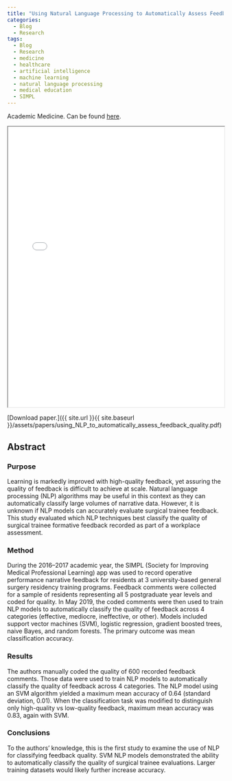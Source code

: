 ```yaml
---
title: "Using Natural Language Processing to Automatically Assess Feedback Quality: Findings From 3 Surgical Residencies"
categories:
  - Blog
  - Research
tags:
  - Blog
  - Research
  - medicine
  - healthcare
  - artificial intelligence
  - machine learning
  - natural language processing
  - medical education
  - SIMPL
---
```


Academic Medicine. Can be found [here](https://journals.lww.com/academicmedicine/Fulltext/2021/10000/Using_Natural_Language_Processing_to_Automatically.30.aspx).


<iframe src="{{ site.url }}{{ site.baseurl }}/assets/papers/using_NLP_to_automatically_assess_feedback_quality.pdf" 
    style="aspect-ratio: 8.5 / 11;"
    width="100%" 
>
</iframe>

[Download paper.]({{ site.url }}{{ site.baseurl }}/assets/papers/using_NLP_to_automatically_assess_feedback_quality.pdf)


## Abstract
### Purpose 
Learning is markedly improved with high-quality feedback, yet assuring the quality of feedback is difficult to achieve at scale. Natural language processing (NLP) algorithms may be useful in this context as they can automatically classify large volumes of narrative data. However, it is unknown if NLP models can accurately evaluate surgical trainee feedback. This study evaluated which NLP techniques best classify the quality of surgical trainee formative feedback recorded as part of a workplace assessment.

### Method 
During the 2016–2017 academic year, the SIMPL (Society for Improving Medical Professional Learning) app was used to record operative performance narrative feedback for residents at 3 university-based general surgery residency training programs. Feedback comments were collected for a sample of residents representing all 5 postgraduate year levels and coded for quality. In May 2019, the coded comments were then used to train NLP models to automatically classify the quality of feedback across 4 categories (effective, mediocre, ineffective, or other). Models included support vector machines (SVM), logistic regression, gradient boosted trees, naive Bayes, and random forests. The primary outcome was mean classification accuracy.

### Results 
The authors manually coded the quality of 600 recorded feedback comments. Those data were used to train NLP models to automatically classify the quality of feedback across 4 categories. The NLP model using an SVM algorithm yielded a maximum mean accuracy of 0.64 (standard deviation, 0.01). When the classification task was modified to distinguish only high-quality vs low-quality feedback, maximum mean accuracy was 0.83, again with SVM.

### Conclusions 
To the authors’ knowledge, this is the first study to examine the use of NLP for classifying feedback quality. SVM NLP models demonstrated the ability to automatically classify the quality of surgical trainee evaluations. Larger training datasets would likely further increase accuracy.
